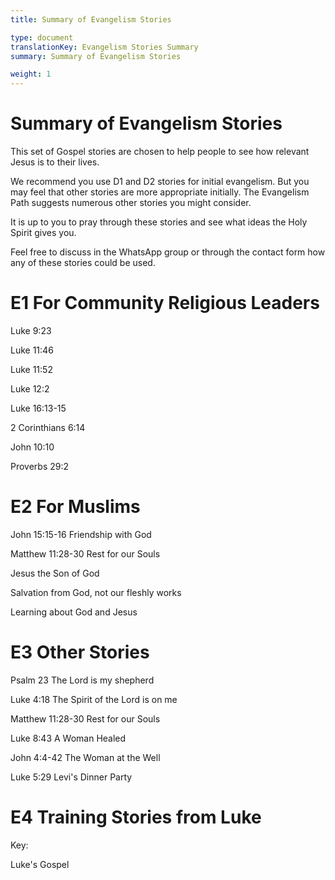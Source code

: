 ```yaml
---
title: Summary of Evangelism Stories

type: document
translationKey: Evangelism Stories Summary
summary: Summary of Evangelism Stories

weight: 1
---
```

# Summary of Evangelism Stories
This set of Gospel stories are chosen to help people to see how relevant Jesus is to their lives.

We recommend you use D1 and D2 stories for initial evangelism. But you may feel that other stories are more appropriate initially. The Evangelism Path suggests numerous other stories you might consider.

It is up to you to pray through these stories and see what ideas the Holy Spirit gives you.

Feel free to discuss in the WhatsApp group or through the contact form how any of these stories could be used.
# E1 For Community  Religious Leaders

Luke 9:23	

Luke 11:46	

Luke 11:52	

Luke 12:2	

Luke 16:13-15	

2 Corinthians 6:14	

John 10:10	

Proverbs 29:2
# E2 For Muslims

John 15:15-16 Friendship with God	

Matthew 11:28-30 Rest for our Souls	

Jesus the Son of God	

Salvation from God, not our fleshly works	

Learning about God and Jesus
# E3 Other Stories

Psalm 23 The Lord is my shepherd	

Luke 4:18 The Spirit of the Lord is on me	

Matthew 11:28-30 Rest for our Souls	

Luke 8:43 A Woman Healed	

John 4:4-42 The Woman at the Well	

Luke 5:29 Levi's Dinner Party
# E4 Training Stories from Luke

Key:	

Luke's Gospel